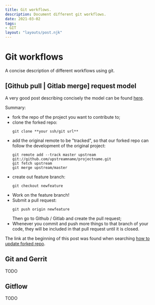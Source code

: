 ```yaml
---
title: Git workflows.
description: Document different git workflows.
date: 2021-03-02
tags:
- GIT
layout: "layouts/post.njk"
---
```


# Git workflows

A concise description of different workflows using git.

## [Github pull | Gitlab merge] request model

A very good post describing concisely the model can be found
[here](https://www.gun.io/blog/how-to-github-fork-branch-and-pull-request).

Summary:
- fork the repo of the project you want to contribute to;
- clone the forked repo:
  ```
  git clone **your ssh/git url**
  ```
- add the original remote to be "tracked", so that our forked
  repo can follow the development of the original project:
  ```
  git remote add --track master upstream git://github.com/upstreamname/projectname.git
  git fetch upstream
  git merge upstream/master
  ```
- create out feature branch:
  ```
  git checkout newfeature
  ```
- Work on the feature branch!
- Submit a pull request:
  ```
  git push origin newfeature
  ```
  Then go to Github / Gitlab and create the pull request;
- Whenever you commit and push more things to that branch of your code,
  they will be included in that pull request until it is closed.

The link at the beginning of this post was found when searching
[how to update forked repo](https://stackoverflow.com/questions/7244321/how-do-i-update-a-github-forked-repository).

## Git and Gerrit

TODO

## Gitflow

TODO